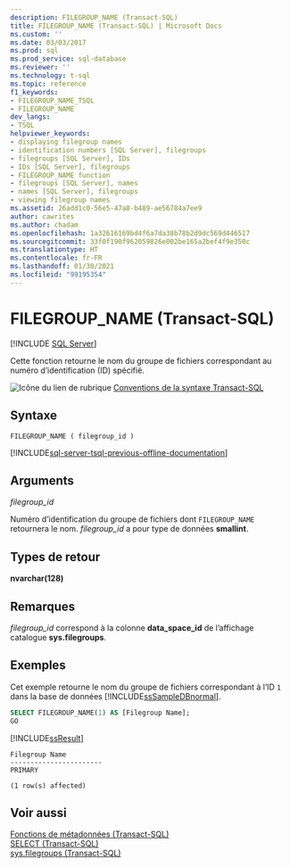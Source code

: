 ```yaml
---
description: FILEGROUP_NAME (Transact-SQL)
title: FILEGROUP_NAME (Transact-SQL) | Microsoft Docs
ms.custom: ''
ms.date: 03/03/2017
ms.prod: sql
ms.prod_service: sql-database
ms.reviewer: ''
ms.technology: t-sql
ms.topic: reference
f1_keywords:
- FILEGROUP_NAME_TSQL
- FILEGROUP_NAME
dev_langs:
- TSQL
helpviewer_keywords:
- displaying filegroup names
- identification numbers [SQL Server], filegroups
- filegroups [SQL Server], IDs
- IDs [SQL Server], filegroups
- FILEGROUP_NAME function
- filegroups [SQL Server], names
- names [SQL Server], filegroups
- viewing filegroup names
ms.assetid: 26add1c0-56e5-47a8-b489-ae56784a7ee9
author: cawrites
ms.author: chadam
ms.openlocfilehash: 1a32616169bd4f6a7da38b78b2d9dc569d446517
ms.sourcegitcommit: 33f0f190f962059826e002be165a2bef4f9e350c
ms.translationtype: HT
ms.contentlocale: fr-FR
ms.lasthandoff: 01/30/2021
ms.locfileid: "99195354"
---
```

# <a name="filegroup_name-transact-sql"></a>FILEGROUP_NAME (Transact-SQL)
[!INCLUDE [SQL Server](../../includes/applies-to-version/sqlserver.md)]

Cette fonction retourne le nom du groupe de fichiers correspondant au numéro d’identification (ID) spécifié.  
  
 ![Icône du lien de rubrique](../../database-engine/configure-windows/media/topic-link.gif "Icône du lien de rubrique") [Conventions de la syntaxe Transact-SQL](../../t-sql/language-elements/transact-sql-syntax-conventions-transact-sql.md)  
  
## <a name="syntax"></a>Syntaxe  
  
```syntaxsql  
FILEGROUP_NAME ( filegroup_id )   
```  
  
[!INCLUDE[sql-server-tsql-previous-offline-documentation](../../includes/sql-server-tsql-previous-offline-documentation.md)]

## <a name="arguments"></a>Arguments
 *filegroup_id*  

Numéro d’identification du groupe de fichiers dont `FILEGROUP_NAME` retournera le nom. *filegroup_id* a pour type de données **smallint**.  
  
## <a name="return-types"></a>Types de retour  
**nvarchar(128)**  
  
## <a name="remarks"></a>Remarques  
*filegroup_id* correspond à la colonne **data_space_id** de l’affichage catalogue **sys.filegroups**.  
  
## <a name="examples"></a>Exemples  
Cet exemple retourne le nom du groupe de fichiers correspondant à l’ID `1` dans la base de données [!INCLUDE[ssSampleDBnormal](../../includes/sssampledbnormal-md.md)].  
  
```sql  
SELECT FILEGROUP_NAME(1) AS [Filegroup Name];  
GO  
```  
  
 [!INCLUDE[ssResult](../../includes/ssresult-md.md)]  
  
```  
Filegroup Name   
-----------------------  
PRIMARY  
  
(1 row(s) affected)  
```  
  
## <a name="see-also"></a>Voir aussi  
 [Fonctions de métadonnées &#40;Transact-SQL&#41;](../../t-sql/functions/metadata-functions-transact-sql.md)   
 [SELECT &#40;Transact-SQL&#41;](../../t-sql/queries/select-transact-sql.md)   
 [sys.filegroups &#40;Transact-SQL&#41;](../../relational-databases/system-catalog-views/sys-filegroups-transact-sql.md)  
  
  
